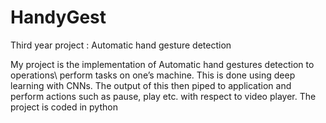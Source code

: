 # HandyGest
Third year project : Automatic hand gesture detection

My project is the implementation of Automatic hand gestures detection to operations\ perform tasks on one’s machine. This is done using deep learning with CNNs. The output of this then piped to application and perform actions such as pause, play etc. with respect to video player. The project is coded in python
